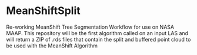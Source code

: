 # MeanShiftSplit
Re-working MeanShift Tree Segmentation Workflow for use on NASA MAAP. This repository will be the first algorithm called on an input LAS and will return a ZIP of .rds files that contain the split and buffered point cloud to be used with the MeanShift Algorithm
